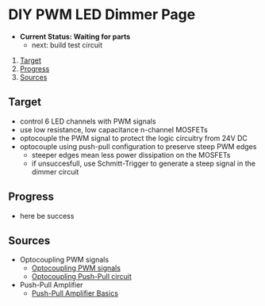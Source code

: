 # DIY PWM LED Dimmer Page

- **Current Status: Waiting for parts**
  - next: build test circuit

1. [Target](#target)
2. [Progress](#progress)
3. [Sources](#sources)

## Target

- control 6 LED channels with PWM signals
- use low resistance, low capacitance n-channel MOSFETs
- optocouple the PWM signal to protect the logic circuitry from 24V DC
- optocouple using push-pull configuration to preserve steep PWM edges
  - steeper edges mean less power dissipation on the MOSFETs
  - if unsuccesfull, use Schmitt-Trigger to generate a steep signal in the dimmer circuit

## Progress

- here be success

## Sources

- Optocoupling PWM signals
  - [Optocoupling PWM signals](https://www.analogictips.com/selecting-optocoupler-isolate-pwm/)
  - [Optocoupling Push-Pull circuit](https://electronics.stackexchange.com/questions/234520/opto-coupled-pwm-output)
- Push-Pull Amplifier
  - [Push-Pull Amplifier Basics](https://www.youtube.com/watch?v=e_SE4KQjYR8)
